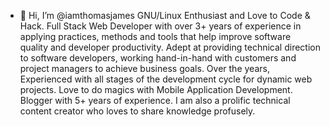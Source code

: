 - 👋 Hi, I’m @iamthomasjames
GNU/Linux Enthusiast and Love to Code & Hack. 
Full Stack Web Developer with over 3+ years of experience in applying practices, 
methods and tools that help improve software quality and developer productivity.
Adept at providing technical direction to software developers,
working hand-in-hand with customers and project managers to achieve business goals.
Over the years, Experienced with all stages of the development cycle for dynamic web projects.
Love to do magics with Mobile Application Development.
Blogger with 5+ years of experience.
I am also a prolific technical content creator who loves to share knowledge profusely.
